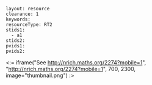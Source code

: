 ````
layout: resource
clearance: 1
keywords:
resourceType: RT2
stids1: 
  - a1
stids2:
pvids1:
pvids2:

````

<:= iframe("See http://nrich.maths.org/2274?mobile=1", "http://nrich.maths.org/2274?mobile=1", 700, 2300, image="thumbnail.png") :>

